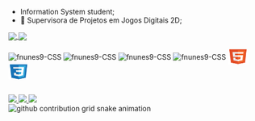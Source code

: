 - Information System student;
- 👔 Supervisora de Projetos em Jogos Digitais 2D;

<div>
    <a href="https://github.com/AndDevI/github-readme-stats">
  <img height=180 align="center" src="https://github-readme-stats.vercel.app/api?username=fnunes9&theme=transparent" />
</a>
<a href="https://github.com/AndDevI/convoychat">
  <img height=180 align="center" src="https://github-readme-stats.vercel.app/api/top-langs?username=fnunes9&layout=compact&langs_count=8&card_width=320&theme=transparent" />
</a>
 </div>

<div style="display: inline_block"><br>
  <img align="center" alt="fnunes9-CSS" height="30" width="40" src="https://cdn.jsdelivr.net/gh/devicons/devicon/icons/java/java-original.svg" />
  <img align="center" alt="fnunes9-CSS" height="30" width="40" src="https://cdn.jsdelivr.net/gh/devicons/devicon/icons/python/python-original.svg" />
  <img align="center" alt="fnunes9-CSS" height="30" width="40" src="https://cdn.jsdelivr.net/gh/devicons/devicon/icons/docker/docker-original.svg" />
  <img align="center" alt="fnunes9-CSS" height="30" width="40" src="https://cdn.jsdelivr.net/gh/devicons/devicon/icons/javascript/javascript-original.svg" /> 
  <img align="center" alt="fnunes9-HTML" height="30" width="40" src="https://raw.githubusercontent.com/devicons/devicon/master/icons/html5/html5-original.svg">
  <img align="center" alt="fnunes9-CSS" height="30" width="40" src="https://raw.githubusercontent.com/devicons/devicon/master/icons/css3/css3-original.svg">  
</div>

##

<div>
    <a href="mailto:seuendereço@gmail.com"><img src="https://img.shields.io/badge/-Gmail-%23333?style=for-the-badge&logo=gmail&logoColor=white" target="_blank"> </a>
    <a href="https://www.linkedin.com/in/fernanda-nunes-182708158/" target="_blank"><img src="https://img.shields.io/badge/-LinkedIn-%230077B5?style=for-the-badge&logo=linkedin&logoColor=white" target="_blank"> </a>
    <a href="https://api.whatsapp.com/send?phone=5531999557655&text=Oi!" target="_blank"><img src="https://img.shields.io/badge/WhatsApp-25D366?style=for-the-badge&logo=whatsapp&logoColor=white" target="_blank"></a>
<div>

<picture>
  <source media="(prefers-color-scheme: dark)" srcset="https://raw.githubusercontent.com/fnunes9/fnunes9/output/github-contribution-grid-snake-dark.svg">
  <source media="(prefers-color-scheme: light)" srcset="https://raw.githubusercontent.com/fnunes9/fnunes9/output/github-contribution-grid-snake.svg">
  <img alt="github contribution grid snake animation" src="https://raw.githubusercontent.com/fnunes9/fnunes9/output/github-contribution-grid-snake.svg">
</picture>
